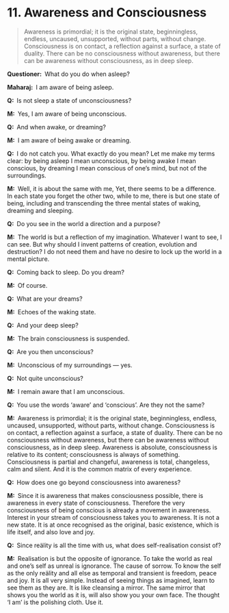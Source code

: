 # 11. Awareness and Consciousness

>Awareness is primordial; it is the original state, beginningless, endless, uncaused, unsupported, without parts, without change. Consciousness is on contact, a reflection against a surface, a state of duality. There can be no consciousness without awareness, but there can be awareness without consciousness, as in deep sleep. 

**Questioner:**&ensp;What do you do when asleep?

**Maharaj:**&ensp;I am aware of being asleep.

**Q:**&ensp;Is not sleep a state of unconsciousness?

**M:**&ensp;Yes, I am aware of being unconscious.

**Q:**&ensp;And when awake, or dreaming?

**M:**&ensp;I am aware of being awake or dreaming.

**Q:**&ensp;I do not catch you. What exactly do you mean? Let me make my terms clear: by being asleep I mean unconscious, by being awake I mean conscious, by dreaming I mean conscious of one’s mind, but not of the surroundings.

**M:**&ensp;Well, it is about the same with me, Yet, there seems to be a difference. In each state you forget the other two, while to me, there is but one state of being, including and transcending the three mental states of waking, dreaming and sleeping.

**Q:**&ensp;Do you see in the world a direction and a purpose?

**M:**&ensp;The world is but a reflection of my imagination. Whatever I want to see, I can see. But why should I invent patterns of creation, evolution and destruction? I do not need them and have no desire to lock up the world in a mental picture.

**Q:**&ensp;Coming back to sleep. Do you dream?

**M:**&ensp;Of course.

**Q:**&ensp;What are your dreams?

**M:**&ensp;Echoes of the waking state.

**Q:**&ensp;And your deep sleep?

**M:**&ensp;The brain consciousness is suspended.

**Q:**&ensp;Are you then unconscious?

**M:**&ensp;Unconscious of my surroundings — yes.

**Q:**&ensp;Not quite unconscious?

**M:**&ensp;I remain aware that I am unconscious.

**Q:**&ensp;You use the words ‘aware’ and ‘conscious’. Are they not the same?

**M:**&ensp;Awareness is primordial; it is the original state, beginningless, endless, uncaused, unsupported, without parts, without change. Consciousness is on contact, a reflection against a surface, a state of duality. There can be no consciousness without awareness, but there can be awareness without consciousness, as in deep sleep. Awareness is absolute, consciousness is relative to its content; consciousness is always of something. Consciousness is partial and changeful, awareness is total, changeless, calm and silent. And it is the common matrix of every experience.

**Q:**&ensp;How does one go beyond consciousness into awareness?

**M:**&ensp;Since it is awareness that makes consciousness possible, there is awareness in every state of consciousness. Therefore the very consciousness of being conscious is already a movement in awareness. Interest in your stream of consciousness takes you to awareness. It is not a new state. It is at once recognised as the original, basic existence, which is life itself, and also love and joy.

**Q:**&ensp;Since reälity is all the time with us, what does self-realisation consist of?

**M:**&ensp;Realisation is but the opposite of ignorance. To take the world as real and one’s self as unreal is ignorance. The cause of sorrow. To know the self as the only reälity and all else as temporal and transient is freedom, peace and joy. It is all very simple. Instead of seeing things as imagined, learn to see them as they are. It is like cleansing a mirror. The same mirror that shows you the world as it is, will also show you your own face. The thought ‘I am’ is the polishing cloth. Use it.
